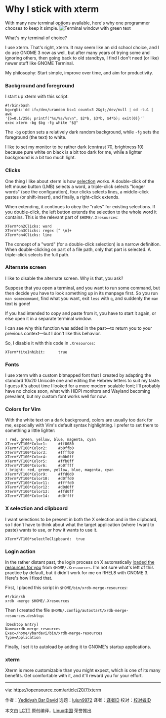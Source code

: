 [#]: collector: (lujun9972)
[#]: translator: ( )
[#]: reviewer: ( )
[#]: publisher: ( )
[#]: url: ( )
[#]: subject: (Why I stick with xterm)
[#]: via: (https://opensource.com/article/20/7/xterm)
[#]: author: (Yedidyah Bar David https://opensource.com/users/didib)

Why I stick with xterm
======
With many new terminal options available, here's why one programmer
chooses to keep it simple.
![Terminal window with green text][1]

What's my terminal of choice?

I use xterm. That's right, xterm. It may seem like an old school choice, and I do use GNOME 3 now as well, but after many years of trying some and ignoring others, then going back to old standbys, I find I don't need (or like) newer stuff like GNOME Terminal.

My philosophy: Start simple, improve over time, and aim for productivity.

### Background and foreground

I start up xterm with this script:


```
#!/bin/bash
bg=rgbi:`dd if=/dev/urandom bs=1 count=3 2&gt;/dev/null | od -tu1 | awk
'{b=0.1/256; printf("%s/%s/%s\n", $2*b, $3*b, $4*b); exit(0)}'`
exec xterm -bg $bg -fg white "$@"
```

The `-bg` option sets a relatively dark random background, while `-fg` sets the foreground (the text) to white.

I like to set my monitor to be rather dark (contrast 70, brightness 10) because pure white on black is a bit too dark for me, while a lighter background is a bit too much light.

### Clicks

One thing I like about xterm is how [selection][2] works. A double-click of the left mouse button (LMB) selects a word, a triple-click selects "longer words" (see the configuration), four clicks selects lines, a middle-click pastes (or shift-insert), and finally, a right-click extends.

When extending, it continues to obey the "rules" for existing selections. If you double-click, the left button extends the selection to the whole word it contains. This is the relevant part of `$HOME/.Xresources`:


```
XTerm*on2Clicks: word
XTerm*on3Clicks: regex [^ \n]+
XTerm*on4Clicks: line
```

The concept of a "word" (for a double-click selection) is a narrow definition. When double-clicking on part of a file path, only that part is selected. A triple-click selects the full path.

### Alternate screen

I like to disable the alternate screen. Why is that, you ask?

Suppose that you open a terminal, and you want to run some command, but then decide you have to look something up in its manpage first. So you run `man somecommand`, find what you want, exit `less` with `q`, and suddenly the `man` text is gone!

If you had intended to copy and paste from it, you have to start it again, or else open it in a separate terminal window.

I can see why this function was added in the past—to return you to your previous context—but I don't like this behavior.

So, I disable it with this code in `.Xresources`:


```
XTerm*titeInhibit:      true
```

### Fonts

I use xterm with a custom bitmapped font that I created by adapting the standard 10x20 Unicode one and editing the Hebrew letters to suit my taste. I guess it's about time I looked for a more modern scalable font; I'll probably have no choice soon, what with HiDPI monitors and Wayland becoming prevalent, but my custom font works well for now.

### Colors for Vim

With the white text on a dark background, colors are usually too dark for me, especially with Vim's default syntax highlighting. I prefer to set them to something a little lighter:


```
! red, green, yellow, blue, magenta, cyan
XTerm*VT100*Color1:     #ff8080
XTerm*VT100*Color2:     #b0ffb0
XTerm*VT100*Color3:     #ffffb0
XTerm*VT100*Color4:     #b0b0ff
XTerm*VT100*Color5:     #ffb0ff
XTerm*VT100*Color6:     #b0ffff
! bright: red, green, yellow, blue, magenta, cyan
XTerm*VT100*Color9:     #ffd0d0
XTerm*VT100*Color10:    #d0ffd0
XTerm*VT100*Color11:    #ffffd0
XTerm*VT100*Color12:    #d0d0ff
XTerm*VT100*Color13:    #ffd0ff
XTerm*VT100*Color14:    #d0ffff
```

### X selection and clipboard

I want selections to be present in both the X selection and in the clipboard, so I don't have to think about what the target application (where I want to paste) wants to use, or how it wants to use it.


```
XTerm*VT100*selectToClipboard:  true
```

### Login action

In the rather distant past, the login process on X automatically [loaded the resources for you][3] from `$HOME/.Xresources`. I'm not sure what's left of this practice by default, but it didn't work for me on RHEL8 with GNOME 3. Here's how I fixed that.

First, I placed this script in `$HOME/bin/xrdb-merge-resources`:


```
#!/bin/sh
xrdb -merge $HOME/.Xresources
```

Then I created the file `$HOME/.config/autostart/xrdb-merge-resources.desktop`:


```
[Desktop Entry]
Name=xrdb-merge-resources
Exec=/home/ybardavi/bin/xrdb-merge-resources
Type=Application
```

Finally, I set it to autoload by adding it to GNOME's startup applications.

### xterm

Xterm is more customizable than you might expect, which is one of its many benefits. Get comfortable with it, and it'll reward you for your effort.

--------------------------------------------------------------------------------

via: https://opensource.com/article/20/7/xterm

作者：[Yedidyah Bar David][a]
选题：[lujun9972][b]
译者：[译者ID](https://github.com/译者ID)
校对：[校对者ID](https://github.com/校对者ID)

本文由 [LCTT](https://github.com/LCTT/TranslateProject) 原创编译，[Linux中国](https://linux.cn/) 荣誉推出

[a]: https://opensource.com/users/didib
[b]: https://github.com/lujun9972
[1]: https://opensource.com/sites/default/files/styles/image-full-size/public/lead-images/osdc_terminals_0.png?itok=XwIRERsn (Terminal window with green text)
[2]: https://en.wikipedia.org/wiki/X_Window_selection
[3]: https://en.wikipedia.org/wiki/X_resources
